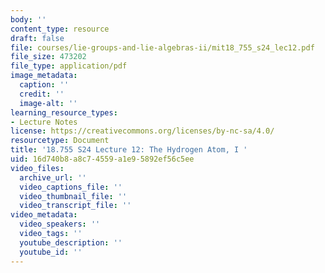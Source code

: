 ```yaml
---
body: ''
content_type: resource
draft: false
file: courses/lie-groups-and-lie-algebras-ii/mit18_755_s24_lec12.pdf
file_size: 473202
file_type: application/pdf
image_metadata:
  caption: ''
  credit: ''
  image-alt: ''
learning_resource_types:
- Lecture Notes
license: https://creativecommons.org/licenses/by-nc-sa/4.0/
resourcetype: Document
title: '18.755 S24 Lecture 12: The Hydrogen Atom, I '
uid: 16d740b8-a8c7-4559-a1e9-5892ef56c5ee
video_files:
  archive_url: ''
  video_captions_file: ''
  video_thumbnail_file: ''
  video_transcript_file: ''
video_metadata:
  video_speakers: ''
  video_tags: ''
  youtube_description: ''
  youtube_id: ''
---
```

